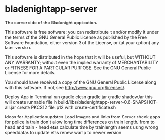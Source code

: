 bladenightapp-server
====================

The server side of the Bladenight application.


This software is free software: you can redistribute it and/or modify it under the terms of the GNU General Public License as published by
the Free Software Foundation, either version 3 of the License, or (at your option) any later version.

This software is distributed in the hope that it will be useful, but WITHOUT ANY WARRANTY; without even the implied warranty of
MERCHANTABILITY or FITNESS FOR A PARTICULAR PURPOSE.  See the GNU General Public License for more details.

You should have received a copy of the GNU General Public License along with this software.  If not, see <http://www.gnu.org/licenses/>.

Deploy App
    in Terminal run
        gradle clean
        gradle jar
        gradle shadowJar 
    this will create runnable file in build/libs/bladenightapp-server-0.6-SNAPSHOT-all.jar
    create PKCS12 file .p12 with create-certificate.sh


Ideas for Applicationupdates
    Load Images and links from Server
    check gaps for police in train
    don't allow long time differences on train length/ from to head and train - head etas
    calculate time by trainlength
    seems using wrong speeddatas to update etas
    renew wamp to newer version


